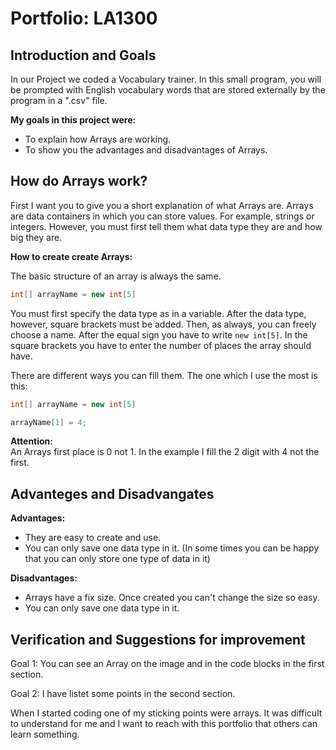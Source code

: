 # Portfolio: LA1300

## Introduction and Goals
In our Project we coded a Vocabulary trainer. In this small program, you will be prompted with English vocabulary words that are stored externally by the program in a ".csv" file.

**My goals in this project were:**
- To explain how Arrays are working.
- To show you the advantages and disadvantages of Arrays.

## How do Arrays work?
First I want you to give you a short explanation of what Arrays are. Arrays are data containers in which you can store values. For example, strings or integers. However, you must first tell them what data type they are and how big they are.

**How to create create Arrays:** <br>

The basic structure of an array is always the same.
```cs
int[] arrayName = new int[5]
```

You must first specify the data type as in a variable. After the data type, however, square brackets must be added. Then, as always, you can freely choose a name. After the equal sign you have to write ``new int[5]``. In the square brackets you have to enter the number of places the array should have. 


There are different ways you can fill them. The one which I use the most is this:
```cs
int[] arrayName = new int[5]

arrayName[1] = 4;
```
**Attention:** <br>
An Arrays first place is 0 not 1. In the example I fill the 2 digit with 4 not the first.

## Advanteges and Disadvangates

**Advantages:** <br>
- They are easy to create and use.
- You can only save one data type in it. (In some times you can be happy that you can only store one type of data in it)

**Disadvantages:** <br>
- Arrays have a fix size. Once created you can't change the size so easy.
- You can only save one data type in it.

## Verification and Suggestions for improvement
Goal 1: You can see an Array on the image and in the code blocks in the first section.

Goal 2: I have listet some points in the second section.

When I started coding one of my sticking points were arrays. It was difficult to understand for me and I want to reach with this portfolio that others can learn something.